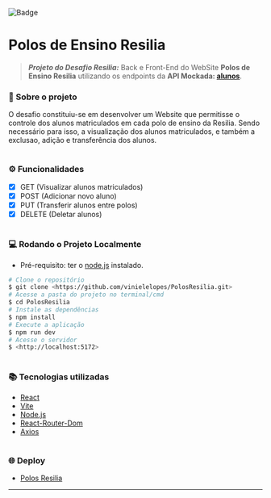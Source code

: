 ![Badge](https://img.shields.io/static/v1?label=react&message=framework&color=blue&style=for-the-badge&logo=REACT)

# Polos de Ensino Resilia

> ***Projeto do Desafio Resilia:***
> Back e Front-End do WebSite **Polos de Ensino Resilia** utilizando os endpoints da **API Mockada: [alunos](https://635c1dd1fc2595be264102ea.mockapi.io/alunos)**.



### :round_pushpin:	Sobre o projeto

O desafio constituiu-se em desenvolver um Website que permitisse o controle dos alunos matriculados em cada polo de ensino da Resilia. Sendo necessário para isso, a visualização dos alunos matriculados, e também a exclusao, adição e transferência dos alunos.   

#

### :gear:	Funcionalidades

- [X] GET (Visualizar alunos matriculados)
- [X] POST (Adicionar novo aluno)
- [X] PUT (Transferir alunos entre polos)
- [X] DELETE (Deletar alunos)

#


### :computer:	Rodando o Projeto Localmente

- Pré-requisito: ter o [node.js](https://nodejs.org/en/download/) instalado.

```bash
# Clone o repositório
$ git clone <https://github.com/vinielelopes/PolosResilia.git>
# Acesse a pasta do projeto no terminal/cmd
$ cd PolosResilia
# Instale as dependências
$ npm install
# Execute a aplicação 
$ npm run dev
# Acesse o servidor
$ <http://localhost:5172>
```

#

### :books:	Tecnologias utilizadas

- [React](https://pt-br.reactjs.org/)
- [Vite](https://vitejs.dev/guide/)
- [Node.js](https://nodejs.org/en/)
- [React-Router-Dom](https://reactrouter.com/web/guides/quick-start)
- [Axios](https://www.npmjs.com/package/axios)

#

### 🌐 Deploy
- [Polos Resilia](https://vinielelopes.github.io/PolosResilia/)
 
 
 ---

 
 
